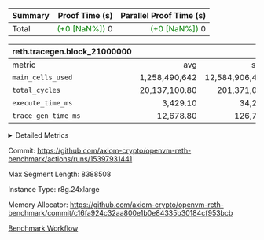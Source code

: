 | Summary | Proof Time (s) | Parallel Proof Time (s) |
|:---|---:|---:|
| Total | <span style='color: green'>(+0 [NaN%])</span> 0 | <span style='color: green'>(+0 [NaN%])</span> 0 |


| reth.tracegen.block_21000000 |||||
|:---|---:|---:|---:|---:|
|metric|avg|sum|max|min|
| `main_cells_used     ` |  1,258,490,642 |  12,584,906,420 |  1,580,617,949 |  1,087,729,245 |
| `total_cycles        ` |  20,137,100.80 |  201,371,008 |  25,051,231 |  10,985,264 |
| `execute_time_ms     ` |  3,429.10 |  34,291 |  6,638 |  1,689 |
| `trace_gen_time_ms   ` |  12,678.80 |  126,788 |  19,652 |  6,255 |



<details>
<summary>Detailed Metrics</summary>

| group | block_number | num_segments |
| --- | --- | --- |
| reth.tracegen.block_21000000 | 21000000 | 10 | 

| group | block_number | segment | trace_gen_time_ms | total_cycles | main_cells_used | execute_time_ms |
| --- | --- | --- | --- | --- | --- | --- |
| reth.tracegen.block_21000000 | 21000000 | 0 | 6,255 | 22,218,181 | 1,089,640,912 | 2,999 | 
| reth.tracegen.block_21000000 | 21000000 | 1 | 7,624 | 22,242,017 | 1,087,729,245 | 2,859 | 
| reth.tracegen.block_21000000 | 21000000 | 2 | 9,877 | 18,930,732 | 1,550,871,463 | 2,494 | 
| reth.tracegen.block_21000000 | 21000000 | 3 | 9,519 | 10,985,264 | 1,365,296,242 | 4,998 | 
| reth.tracegen.block_21000000 | 21000000 | 4 | 11,596 | 24,711,871 | 1,159,823,788 | 6,638 | 
| reth.tracegen.block_21000000 | 21000000 | 5 | 13,118 | 23,833,474 | 1,100,194,525 | 3,248 | 
| reth.tracegen.block_21000000 | 21000000 | 6 | 14,768 | 25,051,231 | 1,128,922,851 | 3,483 | 
| reth.tracegen.block_21000000 | 21000000 | 7 | 16,699 | 24,079,308 | 1,130,406,494 | 3,459 | 
| reth.tracegen.block_21000000 | 21000000 | 8 | 17,680 | 17,729,034 | 1,391,402,951 | 2,424 | 
| reth.tracegen.block_21000000 | 21000000 | 9 | 19,652 | 11,589,896 | 1,580,617,949 | 1,689 | 

</details>


Commit: https://github.com/axiom-crypto/openvm-reth-benchmark/actions/runs/15397931441

Max Segment Length: 8388508

Instance Type: r8g.24xlarge

Memory Allocator: https://github.com/axiom-crypto/openvm-reth-benchmark/commit/c16fa924c32aa800e1b0e84335b30184cf953bcb

[Benchmark Workflow]()
